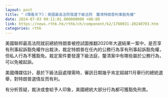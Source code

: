 ```yaml
---
layout: post
title: "《環看天下》：美國最高法院發還下級法院　釐清特朗普刑事豁免權"
date: 2024-07-03 09:11:01.000000000 +08:00
link: https://news.rthk.hk/rthk/ch/component/k2/1760031-20240703.htm
categories: rthk
---
```


美國聯邦最高法院就前總統特朗普被控試圖推翻2020年大選結果一案中，是否享有刑事起訴豁免權作出裁決，裁定特朗普在任內的公務行為享有刑事起訴豁免權，但私人行為不獲豁免。裁定案件要發還下級法庭，釐清案中有哪些屬於公務行為，可以免被起訴。

美國傳媒估計，基於下級法庭處理需時，審訊日期幾乎肯定超越11月舉行的總統選舉，對特朗普選情反而有利。

有分析質疑，裁決或會給予人印象，美國總統大部分行為都可獲豁免刑責。
